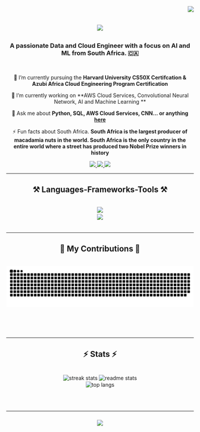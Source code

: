<img align="right" src="https://visitor-badge.laobi.icu/badge?page_id=ShaneTheAnalyst" />

<h1 align="center">
    <img src="https://readme-typing-svg.herokuapp.com/?font=Righteous&size=35&center=true&vCenter=true&width=500&height=70&duration=4000&lines=Hey+There!+👋;+I'm+Shane+DeBoer!;" />
</h1>

<h3 align="center">A passionate Data and Cloud Engineer with a focus on AI and ML from South Africa. 🇨🇦</h3>

<br/>

<div align="center">
 
 🔭 I’m currently pursuing the **Harvard University CS50X Certifcation & Azubi Africa Cloud Engineering Program Certification**
 
 🌱 I’m currently working on **AWS Cloud Services, Convolutional Neural Network, AI and Machine Learning **

 💬 Ask me about **Python, SQL, AWS Cloud Services, CNN...  or anything [here](https://github.com/ShaneTheAnalyst/ShaneTheAnalyst/issues)**

 ⚡ Fun facts about South Africa. **South Africa is the largest producer of macadamia nuts in the world. South Africa is the only country in the entire world where a street has produced two Nobel Prize winners in history**
 
 </div>
 
<div align="center"> 
  <a href="mailto:deboershane0@gmail.com">
    <img src="https://img.shields.io/badge/Gmail-333333?style=for-the-badge&logo=gmail&logoColor=red" />
  </a>
  <a href="https://www.linkedin.com/in/shane-mondre-de-boer-0ba2a7232/" target="_blank">
    <img src="https://img.shields.io/badge/LinkedIn-0077B5?style=for-the-badge&logo=linkedin&logoColor=white" target="_blank" />
  </a>
  <a href="https://shanetheanalyst.github.io/index.html" target="_blank">
     <img src="https://img.shields.io/badge/Portfolio-FF5722?style=for-the-badge&logo=todoist&logoColor=white" target="_blank" /> <!-- sqlite, safari, google-chrome are other good icon options -->
  </a>
</div>

 <hr/>
 
<h2 align="center">⚒️ Languages-Frameworks-Tools ⚒️</h2>
<br/>
<div align="center">
    <img src="https://skillicons.dev/icons?i=nodejs,github,python,javascript,typescript,express,firebase,mongodb,c,java" /><br>
    <img src="https://skillicons.dev/icons?i=react,r,bootstrap,mui,mysql,flask,html5,css,vscode,figma,git" />
</div>

<br/>
<hr/>

<div align="center">
  <h2>🐍 My Contributions 🐍</h2>
  <br>
  <img alt="snake eating my contributions" src="https://raw.githubusercontent.com/salesp07/salesp07/output/github-contribution-grid-snake.svg" />
  
  <br/><br/><br/>
</div>

<hr/>

<h2 align="center">⚡ Stats ⚡</h2>
<br>
<div align=center>
  <img width=390 src="https://streak-stats.demolab.com/?user=ShaneTheAnalyst&count_private=true&theme=react&border_radius=10" alt="streak stats"/>
  <img width=390 src="https://github-readme-stats-ShaneTheAnalyst.vercel.app/api?username=ShaneTheAnalyst&count_private=true&show_icons=true&theme=react&rank_icon=github&border_radius=10" alt="readme stats" />
  <br/>
  <img width=325 align="center" src="https://github-readme-stats-ShaneTheAnalyst.vercel.app/api/top-langs/?username=ShaneTheAnalyst&hide=HTML&langs_count=8&layout=compact&theme=react&border_radius=10&size_weight=0.5&count_weight=0.5&exclude_repo=github-readme-stats" alt="top langs" />
</div>

<br/><br/>
<hr/>

<h3 align="center">
    <img src="https://readme-typing-svg.herokuapp.com/?font=Righteous&size=25&center=true&vCenter=true&width=500&height=70&duration=4000&lines=Thanks+for+visiting!+✌️;+Shoot+me+a+message+on+Linkedin!;I'm+always+down+to+collab+:)">
</h3>

<br/>

